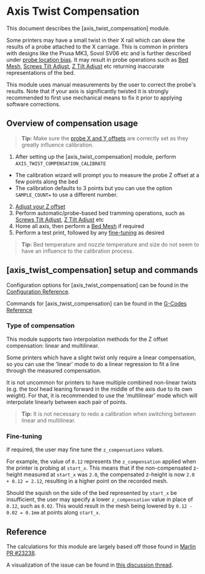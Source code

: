 # Axis Twist Compensation

This document describes the [axis_twist_compensation] module.

Some printers may have a small twist in their X rail which can skew the results
of a probe attached to the X carriage.
This is common in printers with designs like the Prusa MK3, Sovol SV06 etc and is
further described under [probe location
bias](Probe_Calibrate.md#location-bias-check). It may result in
probe operations such as [Bed Mesh](Bed_Mesh.md),
[Screws Tilt Adjust](G-Codes.md#screws_tilt_adjust),
[Z Tilt Adjust](G-Codes.md#z_tilt_adjust) etc returning inaccurate
representations of the bed.

This module uses manual measurements by the user to correct the probe's results.
Note that if your axis is significantly twisted it is strongly recommended to
first use mechanical means to fix it prior to applying software corrections.

## Overview of compensation usage

> **Tip:** Make sure the [probe X and Y offsets](Config_Reference.md#probe) are
> correctly set as they greatly influence calibration.

1. After setting up the [axis_twist_compensation] module,
perform `AXIS_TWIST_COMPENSATION_CALIBRATE`
* The calibration wizard will prompt you to measure the probe Z offset at a few
points along the bed
* The calibration defaults to 3 points but you can use the option
`SAMPLE_COUNT=` to use a different number.
2. [Adjust your Z offset](Probe_Calibrate.md#calibrating-probe-z-offset)
3. Perform automatic/probe-based bed tramming operations, such as
[Screws Tilt Adjust](G-Codes.md#screws_tilt_adjust),
[Z Tilt Adjust](G-Codes.md#z_tilt_adjust) etc
4. Home all axis, then perform a [Bed Mesh](Bed_Mesh.md) if required
5. Perform a test print, followed by any
[fine-tuning](Axis_Twist_Compensation.md#fine-tuning) as desired

> **Tip:** Bed temperature and nozzle temperature and size do not seem to have
> an influence to the calibration process.

## [axis_twist_compensation] setup and commands

Configuration options for [axis_twist_compensation] can be found in the
[Configuration Reference](Config_Reference.md#axis_twist_compensation).

Commands for [axis_twist_compensation] can be found in the
[G-Codes Reference](G-Codes.md#axis_twist_compensation)

### Type of compensation

This module supports two interpolation methods for the Z offset compensation:
linear and multilinear.

Some printers which have a slight twist only require a linear compensation, so
you can use the 'linear' mode to do a linear regression to fit a line through
the measured compensation.

It is not uncommon for printers to have multiple combined non-linear twists
(e.g. the tool head leaning forward in the middle of the axis due to its own
weight). For that, it is recommended to use the 'multilinear' mode which will
interpolate linearly between each pair of points.

> **Tip:** It is not necessary to redo a calibration when switching between
> linear and multilinear.

### Fine-tuning

If required, the user may fine tune the `z_compensations` values.

For example, the value of `0.12` represents the `z_compensation` applied
when the printer is probing at `start_x`. This means that if the non-compensated
z-height measured at `start_x` was `2.0`, the compensated z-height is now `2.0 +
0.12 = 2.12`, resulting in a higher point on the recorded mesh.

Should the squish on the side of the bed represented by `start_x` be
insufficient, the user may specify a lower `z_compensation` value in place of
`0.12`, such as `0.02`. This would result in the mesh being lowered by
`0.12 - 0.02 = 0.1mm` at points along `start_x`.

## Reference

The calculations for this module are largely based off those found in
[Marlin PR #23238](https://github.com/MarlinFirmware/Marlin/pull/23238).

A visualization of the issue can be found in
[this discussion thread](https://github.com/MarlinFirmware/Marlin/issues/22791).
